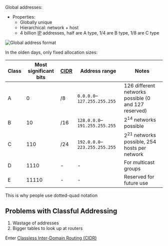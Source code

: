 Global addresses:
- Properties:
	- Globally unique
	- Hierarchical: network + host
	- 4 billion [IP](OSI%20layers/Network%20Layer/IP/IP.md) addresses, half are A type, 1/4 are B type, 1/8 are C type

![Global address format](img/global-address-format.png)

In the olden days, only fixed allocation sizes:

| Class | Most significant bits | [CIDR](OSI%20layers/Network%20Layer/IP/CIDR.md) | Address range | Notes |
| ---- | ---- | ---- | ---- | ---- |
| A | 0 | /8 | `0.0.0.0`–`127.255.255.255` | 126 different networks possible (0 and 127 reserved) |
| B | 10 | /16 | `128.0.0.0`–`191.255.255.255` | $2^{14}$ networks possible |
| C | 110 | /24 | `192.0.0.0`–`223.255.255.255` | $2^{21}$ networks possible, 254 hosts per network |
| D | 1110 | - | - | For multicast groups |
| E | 11110 | - | - | Reserved for future use |

This is why people use dotted-quad notation

## Problems with Classful Addressing

1. Wastage of addresses
2. Bigger tables to look up at routers

Enter [Classless Inter-Domain Routing (CIDR)](OSI%20layers/Network%20Layer/IP/CIDR.md)

